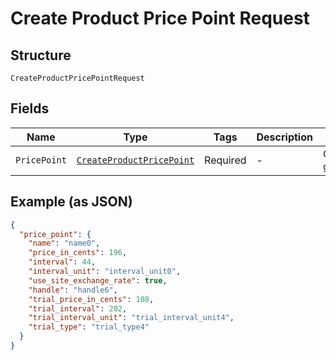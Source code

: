 
# Create Product Price Point Request

## Structure

`CreateProductPricePointRequest`

## Fields

| Name | Type | Tags | Description | Getter | Setter |
|  --- | --- | --- | --- | --- | --- |
| `PricePoint` | [`CreateProductPricePoint`](../../doc/models/create-product-price-point.md) | Required | - | CreateProductPricePoint getPricePoint() | setPricePoint(CreateProductPricePoint pricePoint) |

## Example (as JSON)

```json
{
  "price_point": {
    "name": "name0",
    "price_in_cents": 196,
    "interval": 44,
    "interval_unit": "interval_unit0",
    "use_site_exchange_rate": true,
    "handle": "handle6",
    "trial_price_in_cents": 108,
    "trial_interval": 202,
    "trial_interval_unit": "trial_interval_unit4",
    "trial_type": "trial_type4"
  }
}
```

